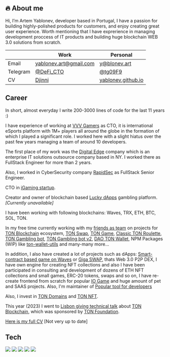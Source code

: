## 🔥 About me

Hi, I’m Artem Yablonev, developer based in Portugal, I have a passion for building highly-polished products for customers, and enjoy creating great user experience. Worth mentioning that I have exprerience in managing development proccess of IT products and building huge blockchain WEB 3.0 solutions from scratch.

|          | Work                                     | Personal                                          |
|----------|------------------------------------------|---------------------------------------------------|
| Email    | yablonev.art@gmail.com                   | y@blonev.art                                      |
| Telegram | [@DeFi_CTO](https://t.me/DeFi_CTO)       | [@tg09F9](https://t.me/tg09F9)                    |
| CV       | [Djinni](https://djinni.co/q/f5ed3f510a) | [yablonev.github.io](https://yablonev.github.io)  |

## Career

In short, almost everyday I write 200-3000 lines of code for the last 11 years :)

I have experience of working at [VVV Gamers](https://vvvgamers.com) as CTO, it is international eSports platform with 1M+ players all around the globe in the formation of which I played a significant role. I worked here with a slight hiatus over the past few years managing a team of around 10 developers.

The first place of my work was the [Digital Edge](https://digitaledge.com) company which is an enterprise IT solutions outsource company based in NY. I worked there as FullStack Engineer for more than 2 years.

Also, I worked in CyberSecurity company [RapidSec](https://rapidsec.com) as FullStack Senior Engineer.

CTO in [iGaming startup](https://x-online.pro/wallet).

Creator and owner of blockchain based [Lucky dApps](https://lucky-dapps.com) gambling platform. *[Currently unavailable]*

I have been working with following blockchains: Waves, TRX, ETH, BTC, SOL, TON.

In my free time currently working with my [friends as team](https://github.com/TON-NFT) on projects for [TON Blockchain](https://ton.org) ecosystem, [TON Swap](https://ton-swap.com), [TON Game](https://ton-game.com), [Classic TON Roulette](https://classic.ton-game.com), [TON Gambling bot](https://t.me/ton_games_and_more), [TON Gambling bot v2](https://t.me/gambling_ton), [DAO TON Wallet](https://dao.ton.beauty), NPM Packages (WIP) like [ton-wallet-utils](https://www.npmjs.com/package/ton-wallet-utils) and many-many more...

In addition, I also have created a lot of projects such as dApps: [Smart-contract based game on Waves](https://waves.lucky-dapps.com/russian-roulette) or [Giga SWAP](https://gigaswap.app), thats Web 3.0 P2P DEX, I have own engine for creating NFT collections and also I have been participated in consulting and development of dozens of ETH NFT collections and small games, ERC-20 tokens, swaps and so on, I have re-create frontend from scratch for popular [IO Game](https://account.petridish.pw) and huge amount of pet and SAAS projects. Also, I'm maintainer of [Popular tool for developers](https://css2sass.herokuapp.com)

Also, I invest in [TON Domains](https://getgems.io/user/EQAd_LCfdJb_Iqz5ZOfyMI9bmJfU_Fz2SN-Gx3wcG33d2tiz) and [TON NFT](https://getgems.io/user/EQD6Tv6Kbqp-RYPl_T9Rum_pixdFX71IC83doVRu0fIqv50d).

This year (2023) I went to [Lisbon giving technical talk](https://twitter.com/TON_Lisbon_HUB/status/1617563243333169153?s=20) about [TON Blockchain](https://ton.org), which was sponsored by [TON Foundation](https://tonapi.io/account/EQCD39VS5jcptHL8vMjEXrzGaRcCVYto7HUn4bpAOg8xqB2N).

[Here is my full CV](https://yablonev.github.io) [Not very up to date]

## Tech
![](https://img.shields.io/badge/OS-Mac_Os_Mojave-informational?style=flat&logo=apple&labelColor=303d50&logoColor=white&color=475a75)
![](https://img.shields.io/badge/Code-JavaScript-informational?style=flat&logo=javascript&labelColor=303d50&logoColor=white&color=475a75)
![](https://img.shields.io/badge/Shell-Bash-informational?style=flat&logo=gnu-bash&labelColor=303d50&logoColor=white&color=475a75)
![](https://img.shields.io/badge/Editor-VS_Code-informational?style=flat&logo=visual-studio-code&labelColor=303d50&logoColor=white&color=475a75)
![](https://img.shields.io/badge/Design-Photoshop-informational?style=flat&logo=Adobe-Photoshop&labelColor=303d50&logoColor=white&color=475a75)
